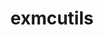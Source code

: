 ---
title: "exmcutils"
layout: cache
category: package
meta: {"versions": ["0.6.0", "0.5.7"], "compilers": ["gcc@8.3.1", "gcc@9.3.0", "gcc@8.1.0", "gcc@7.5.0", "intel@19.1.3.304", "gcc@7.3.1", "gcc@8.4.1", "gcc@7.3.0", "gcc@10.3.0", "gcc@7.4.0"]}
spec_files: 
 - "exmcutils@0.5.7%gcc@8.3.1 arch=linux-rhel8-x86_64": spec-0.json
 - "exmcutils@0.5.7%gcc@8.1.0 arch=linux-centos7-x86_64": spec-1.json
 - "exmcutils@0.5.7%gcc@7.3.0 arch=linux-rhel7-x86_64": spec-2.json
 - "exmcutils@0.5.7%gcc@8.3.1 arch=linux-rhel8-ppc64le": spec-3.json
 - "exmcutils@0.5.7%gcc@7.5.0 arch=linux-ubuntu18.04-x86_64": spec-4.json
 - "exmcutils@0.5.7%gcc@7.3.0 arch=linux-ubuntu18.04-x86_64": spec-5.json
 - "exmcutils@0.5.7%gcc@8.1.0 arch=linux-rhel7-x86_64": spec-6.json
 - "exmcutils@0.5.7%gcc@9.3.0 arch=linux-ubuntu20.04-ppc64le": spec-7.json
 - "exmcutils@0.5.7%gcc@9.3.0 arch=linux-ubuntu20.04-x86_64": spec-8.json
 - "exmcutils@0.5.7%gcc@7.3.0 arch=linux-centos8-x86_64": spec-9.json
 - "exmcutils@0.6.0%gcc@9.3.0 arch=linux-ubuntu20.04-x86_64": spec-10.json
 - "exmcutils@0.5.7%gcc@7.3.0 arch=linux-centos7-x86_64": spec-11.json
 - "exmcutils@0.6.0%gcc@8.3.1 arch=linux-rhel8-ppc64le": spec-12.json
 - "exmcutils@0.5.7%gcc@8.1.0 arch=linux-rhel7-ppc64le": spec-13.json
 - "exmcutils@0.5.7%gcc@8.3.1 arch=linux-rhel8-aarch64": spec-14.json
 - "exmcutils@0.6.0%gcc@8.3.1 arch=linux-rhel8-x86_64": spec-15.json
 - "exmcutils@0.5.7%gcc@8.3.1 arch=linux-centos8-x86_64": spec-16.json
 - "exmcutils@0.5.7%gcc@7.5.0 arch=linux-ubuntu18.04-ppc64le": spec-17.json
 - "exmcutils@0.6.0%gcc@10.3.0 arch=linux-ubuntu21.04-x86_64": spec-18.json
 - "exmcutils@0.6.0%gcc@9.3.0 arch=cray-cnl7-haswell": spec-19.json
 - "exmcutils@0.5.7%gcc@7.3.0 arch=linux-rhel8-x86_64": spec-20.json
 - "exmcutils@0.5.7%gcc@8.3.1 arch=linux-centos8-ppc64le": spec-21.json
 - "exmcutils@0.6.0%intel@19.1.3.304 arch=cray-cnl7-haswell": spec-22.json
 - "exmcutils@0.5.7%gcc@7.5.0 arch=linux-ubuntu18.04-x86_64": spec-23.json
 - "exmcutils@0.5.7%gcc@7.3.0 arch=linux-rhel7-ppc64le": spec-24.json
 - "exmcutils@0.5.7%gcc@9.3.0 arch=linux-rhel7-x86_64": spec-25.json
 - "exmcutils@0.5.7%gcc@9.3.0 arch=linux-rhel7-ppc64le": spec-26.json
 - "exmcutils@0.5.7%gcc@8.1.0 arch=linux-rhel7-ppc64le": spec-27.json
 - "exmcutils@0.5.7%gcc@7.3.0 arch=linux-ubuntu18.04-ppc64le": spec-28.json
 - "exmcutils@0.5.7%gcc@7.3.1 arch=linux-amzn2-x86_64": spec-29.json
 - "exmcutils@0.5.7%gcc@7.5.0 arch=linux-ubuntu18.04-ppc64le": spec-30.json
 - "exmcutils@0.6.0%gcc@10.3.0 arch=linux-ubuntu21.04-ppc64le": spec-31.json
 - "exmcutils@0.6.0%gcc@9.3.0 arch=linux-ubuntu20.04-ppc64le": spec-32.json
 - "exmcutils@0.6.0%gcc@7.5.0 arch=linux-ubuntu18.04-x86_64": spec-33.json
 - "exmcutils@0.6.0%gcc@9.3.0 arch=linux-rhel7-x86_64": spec-34.json
 - "exmcutils@0.6.0%gcc@9.3.0 arch=linux-rhel7-ppc64le": spec-35.json
 - "exmcutils@0.5.7%gcc@8.1.0 arch=linux-centos7-ppc64le": spec-36.json
 - "exmcutils@0.5.7%gcc@8.1.0 arch=linux-rhel7-x86_64": spec-37.json
 - "exmcutils@0.5.7%gcc@7.3.0 arch=linux-centos7-ppc64le": spec-38.json
 - "exmcutils@0.6.0%gcc@8.4.1 arch=linux-rhel8-ppc64le": spec-39.json
 - "exmcutils@0.6.0%gcc@8.4.1 arch=linux-rhel8-x86_64": spec-40.json
 - "exmcutils@0.5.7%gcc@7.4.0 arch=linux-ubuntu18.04-x86_64": spec-41.json
 - "exmcutils@0.6.0%gcc@7.5.0 arch=linux-ubuntu18.04-ppc64le": spec-42.json
 - "exmcutils@0.5.7%gcc@8.1.0 arch=linux-rhel7-power8le": spec-43.json
 - "exmcutils@0.5.7%gcc@7.5.0 arch=linux-ubuntu18.04-aarch64": spec-44.json
 - "exmcutils@0.5.7%gcc@7.5.0 arch=linux-ubuntu18.04-power8le": spec-45.json

---